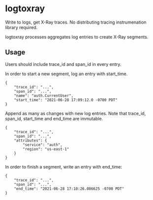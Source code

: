 # logtoxray

Write to logs, get X-Ray traces. No distributing
tracing instrumenation library required.

logtoxray processes aggregates log entries to
create X-Ray segments.

## Usage

Users should include trace_id and span_id in every entry.

In order to start a new segment, log an entry
with start_time.

```
{
    "trace_id": "...",
    "span_id": "...",
    "name": "auth.CurrentUser",
    "start_time": "2021-06-28 17:09:12.0 -0700 PDT"
}
```

Append as many as changes with new log entries.
Note that trace_id, span_id, start_time and end_time
are immutable.

```
{
    "trace_id": "...",
    "span_id": "...",
    "attributes": {
        "service": "auth",
        "region": "us-east-1"
    }
}
```

In order to finish a segment, write an entry
with end_time:

```
{
    "trace_id": "...",
    "span_id": "...",
    "end_time": "2021-06-28 17:10:26.086625 -0700 PDT"
}
```
